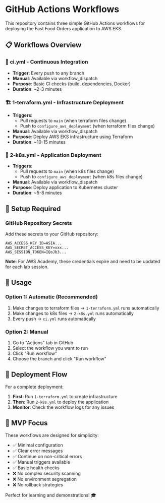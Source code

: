 # GitHub Actions Workflows

This repository contains three simple GitHub Actions workflows for deploying the Fast Food Orders application to AWS EKS.

## 📋 Workflows Overview

### 🔄 **ci.yml** - Continuous Integration
- **Trigger**: Every push to any branch
- **Manual**: Available via workflow_dispatch
- **Purpose**: Basic CI checks (build, dependencies, Docker)
- **Duration**: ~2-3 minutes

### 🏗️ **1-terraform.yml** - Infrastructure Deployment
- **Triggers**: 
  - Pull requests to `main` (when terraform files change)
  - Push to `configure_aws_deployment` (when terraform files change)
- **Manual**: Available via workflow_dispatch
- **Purpose**: Deploy AWS EKS infrastructure using Terraform
- **Duration**: ~10-15 minutes

### 🚀 **2-k8s.yml** - Application Deployment
- **Triggers**: 
  - Pull requests to `main` (when k8s files change)
  - Push to `configure_aws_deployment` (when k8s files change)
- **Manual**: Available via workflow_dispatch
- **Purpose**: Deploy application to Kubernetes cluster
- **Duration**: ~5-8 minutes

## 🔧 Setup Required

### GitHub Repository Secrets
Add these secrets to your GitHub repository:

```
AWS_ACCESS_KEY_ID=ASIA...
AWS_SECRET_ACCESS_KEY=xxx...
AWS_SESSION_TOKEN=IQoJb3...
```

**Note**: For AWS Academy, these credentials expire and need to be updated for each lab session.

## 🚀 Usage

### Option 1: Automatic (Recommended)
1. Make changes to terraform files → `1-terraform.yml` runs automatically
2. Make changes to k8s files → `2-k8s.yml` runs automatically
3. Every push → `ci.yml` runs automatically

### Option 2: Manual
1. Go to "Actions" tab in GitHub
2. Select the workflow you want to run
3. Click "Run workflow"
4. Choose the branch and click "Run workflow"

## 📝 Deployment Flow

For a complete deployment:

1. **First**: Run `1-terraform.yml` to create infrastructure
2. **Then**: Run `2-k8s.yml` to deploy the application
3. **Monitor**: Check the workflow logs for any issues

## 🎯 MVP Focus

These workflows are designed for simplicity:
- ✅ Minimal configuration
- ✅ Clear error messages
- ✅ Continue on non-critical errors
- ✅ Manual triggers available
- ✅ Basic health checks
- ❌ No complex security scanning
- ❌ No environment segregation
- ❌ No rollback strategies

Perfect for learning and demonstrations! 🎓

